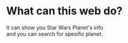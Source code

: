 # What can this web do?
It can show you Star Wars Planet's info <br>
and you can search for spesific planet.
